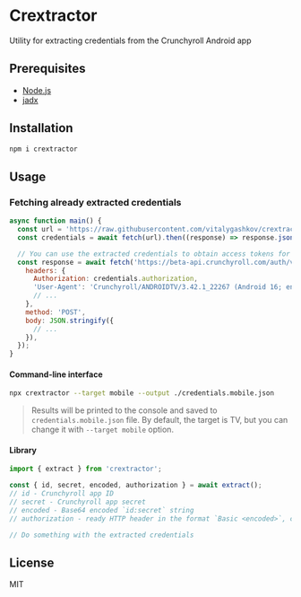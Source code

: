 # Crextractor

Utility for extracting credentials from the Crunchyroll Android app

## Prerequisites

- [Node.js](https://nodejs.org/en)
- [jadx](https://github.com/skylot/jadx)

## Installation

```bash
npm i crextractor
```

## Usage

### Fetching already extracted credentials

```js
async function main() {
  const url = 'https://raw.githubusercontent.com/vitalygashkov/crextractor/refs/heads/main/credentials.tv.json';
  const credentials = await fetch(url).then((response) => response.json());

  // You can use the extracted credentials to obtain access tokens for Crunchyroll APIs
  const response = await fetch('https://beta-api.crunchyroll.com/auth/v1/token', {
    headers: {
      Authorization: credentials.authorization,
      'User-Agent': 'Crunchyroll/ANDROIDTV/3.42.1_22267 (Android 16; en-US; sdk_gphone64_x86_64)',
      // ...
    },
    method: 'POST',
    body: JSON.stringify({
      // ...
    }),
  });
}
```

#### Command-line interface

```bash
npx crextractor --target mobile --output ./credentials.mobile.json
```

> Results will be printed to the console and saved to `credentials.mobile.json` file. By default, the target is TV, but you can change it with `--target mobile` option.

#### Library

```js
import { extract } from 'crextractor';

const { id, secret, encoded, authorization } = await extract();
// id - Crunchyroll app ID
// secret - Crunchyroll app secret
// encoded - Base64 encoded `id:secret` string
// authorization - ready HTTP header in the format `Basic <encoded>`, can be used to access some Crunchyroll APIs

// Do something with the extracted credentials
```

## License

MIT
